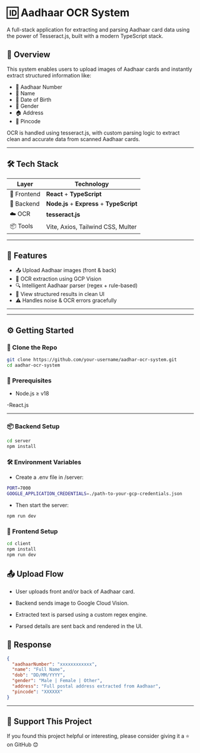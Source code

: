 # 🆔 Aadhaar OCR System

A full-stack application for extracting and parsing Aadhaar card data using the power of Tesseract.js, built with a modern TypeScript stack.

## 🚀 Overview

This system enables users to upload images of Aadhaar cards and instantly extract structured information like:

- 🔢 Aadhaar Number  
- 👤 Name  
- 🎂 Date of Birth  
- 🚻 Gender  
- 🏠 Address  
- 📮 Pincode  

OCR is handled using tesseract.js, with custom parsing logic to extract clean and accurate data from scanned Aadhaar cards.

---

## 🛠️ Tech Stack

| Layer       | Technology                       |
|-------------|----------------------------------|
| 🔧 Frontend | **React** + **TypeScript**       |
| 🔧 Backend  | **Node.js** + **Express** + **TypeScript** |
| ☁️ OCR      | **tesseract.js**      |
| 📦 Tools    | Vite, Axios, Tailwind CSS, Multer |

---

## 📸 Features

- 📤 Upload Aadhaar images (front & back)
- 🤖 OCR extraction using GCP Vision
- 🔍 Intelligent Aadhaar parser (regex + rule-based)
- 📄 View structured results in clean UI
- ⚠️ Handles noise & OCR errors gracefully

---
<!-- 
## 🌐 Live Demo

> Coming Soon! ✨  
> [Optional: Link to deployed frontend (e.g., Vercel, Netlify) or backend (e.g., Render, GCP App Engine)] -->

---

## ⚙️ Getting Started

### 🔽 Clone the Repo

```bash
git clone https://github.com/your-username/aadhar-ocr-system.git
cd aadhar-ocr-system

```

### 🧪 Prerequisites

- Node.js ≥ v18

-React.js

---

### 📦 Backend Setup

```bash
cd server
npm install
```

### 🛠️ Environment Variables

- Create a .env file in /server:

```bash
PORT=7000
GOOGLE_APPLICATION_CREDENTIALS=./path-to-your-gcp-credentials.json

```

- Then start the server:
```bash
npm run dev

```

### 🎨 Frontend Setup
```bash
cd client
npm install
npm run dev
```

## 📤 Upload Flow
 - User uploads front and/or back of Aadhaar card.

 - Backend sends image to Google Cloud Vision.

 - Extracted text is parsed using a custom regex engine.

- Parsed details are sent back and rendered in the UI.

## 📄 Response

```json
{
  "aadhaarNumber": "xxxxxxxxxxxx",
  "name": "Full Name",
  "dob": "DD/MM/YYYY",
  "gender": "Male | Female | Other",
  "address": "Full postal address extracted from Aadhaar",
  "pincode": "XXXXXX"
}

```


---

## 🌟 Support This Project



If you found this project helpful or interesting, please consider giving it a ⭐ on GitHub  😊

